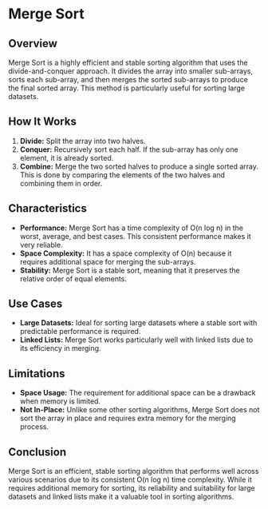 # Merge Sort

## Overview

Merge Sort is a highly efficient and stable sorting algorithm that uses the divide-and-conquer approach. It divides the array into smaller sub-arrays, sorts each sub-array, and then merges the sorted sub-arrays to produce the final sorted array. This method is particularly useful for sorting large datasets.

## How It Works

1. **Divide:** Split the array into two halves.
2. **Conquer:** Recursively sort each half. If the sub-array has only one element, it is already sorted.
3. **Combine:** Merge the two sorted halves to produce a single sorted array. This is done by comparing the elements of the two halves and combining them in order.

## Characteristics

- **Performance:** Merge Sort has a time complexity of O(n log n) in the worst, average, and best cases. This consistent performance makes it very reliable.
- **Space Complexity:** It has a space complexity of O(n) because it requires additional space for merging the sub-arrays.
- **Stability:** Merge Sort is a stable sort, meaning that it preserves the relative order of equal elements.

## Use Cases

- **Large Datasets:** Ideal for sorting large datasets where a stable sort with predictable performance is required.
- **Linked Lists:** Merge Sort works particularly well with linked lists due to its efficiency in merging.

## Limitations

- **Space Usage:** The requirement for additional space can be a drawback when memory is limited.
- **Not In-Place:** Unlike some other sorting algorithms, Merge Sort does not sort the array in place and requires extra memory for the merging process.

## Conclusion

Merge Sort is an efficient, stable sorting algorithm that performs well across various scenarios due to its consistent O(n log n) time complexity. While it requires additional memory for sorting, its reliability and suitability for large datasets and linked lists make it a valuable tool in sorting algorithms.
